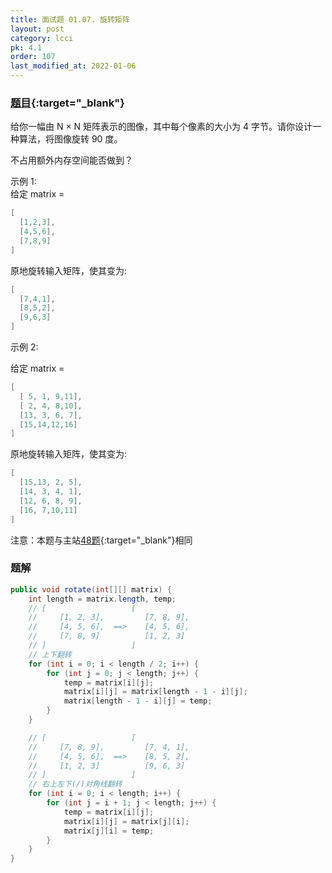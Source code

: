 ```yaml
---
title: 面试题 01.07. 旋转矩阵
layout: post
category: lcci
pk: 4.1
order: 107
last_modified_at: 2022-01-06
---
```


### [题目](https://leetcode-cn.com/rotate-matrix-lcci/){:target="_blank"}

给你一幅由 N × N 矩阵表示的图像，其中每个像素的大小为 4 字节。请你设计一种算法，将图像旋转 90 度。

不占用额外内存空间能否做到？

示例 1:  
给定 matrix =

```java
[
  [1,2,3],
  [4,5,6],
  [7,8,9]
]
```

原地旋转输入矩阵，使其变为:
```java
[
  [7,4,1],
  [8,5,2],
  [9,6,3]
]
```

示例 2:

给定 matrix =

```java
[
  [ 5, 1, 9,11],
  [ 2, 4, 8,10],
  [13, 3, 6, 7],
  [15,14,12,16]
]
```

原地旋转输入矩阵，使其变为:

```java
[
  [15,13, 2, 5],
  [14, 3, 4, 1],
  [12, 6, 8, 9],
  [16, 7,10,11]
]
```

注意：本题与主站[48题](https://leetcode-cn.com/problems/rotate-image/){:target="_blank"}相同

### 题解

```java
public void rotate(int[][] matrix) {
    int length = matrix.length, temp;
    // [                   [
    //     [1, 2, 3],         [7, 8, 9],
    //     [4, 5, 6],  ==>    [4, 5, 6],
    //     [7, 8, 9]          [1, 2, 3]
    // ]                   ]
    // 上下翻转
    for (int i = 0; i < length / 2; i++) {
        for (int j = 0; j < length; j++) {
            temp = matrix[i][j];
            matrix[i][j] = matrix[length - 1 - i][j];
            matrix[length - 1 - i][j] = temp;
        }
    }

    // [                   [
    //     [7, 8, 9],         [7, 4, 1],
    //     [4, 5, 6],  ==>    [8, 5, 2],
    //     [1, 2, 3]          [9, 6, 3]
    // ]                   ]
    // 右上左下(/)对角线翻转
    for (int i = 0; i < length; i++) {
        for (int j = i + 1; j < length; j++) {
            temp = matrix[i][j];
            matrix[i][j] = matrix[j][i];
            matrix[j][i] = temp;
        }
    }
}
```